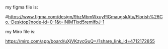 my figma file is:

#https://www.figma.com/design/9bzMbmWxuyPlGmaugskAtu/Florish%26Co.-Desktop?node-id=0-1&t=lNlMTixd5remlfbJ-1

my Miro file is: 

https://miro.com/app/board/uXjVKzycGuQ=/?share_link_id=4712172855
